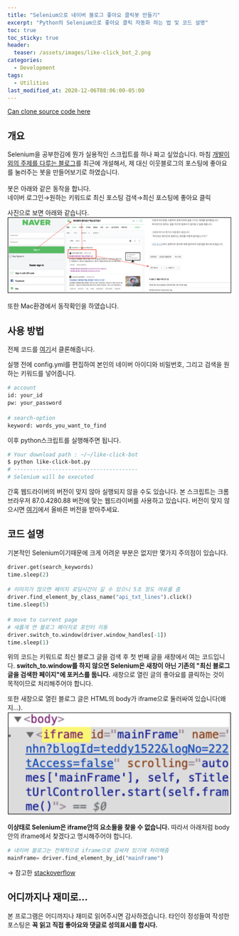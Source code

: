 ```yaml
---
title: "Selenium으로 네이버 블로그 좋아요 클릭봇 만들기"
excerpt: "Python의 Selenium으로 좋아요 클릭 자동화 하는 법 및 코드 설명"
toc: true
toc_sticky: true
header:
  teaser: /assets/images/like-click_bot_2.png
categories:
  - Development 
tags:
  - Utilities 
last_modified_at: 2020-12-06T08:06:00-05:00
---
```


[Can clone source code here](https://github.com/donggyuu/like-click-bot)  

## 개요
Selenium을 공부한김에 뭔가 실용적인 스크립트를 하나 짜고 싶었습니다. 마침 [개발이외의 주제를 다루는 블로그](https://blog.naver.com/donggyu_rhee)를 최근에 개설해서, 제 대신 이웃블로그의 포스팅에 좋아요를 눌러주는 봇을 만들어보기로 하였습니다.  
<br>
봇은 아래와 같은 동작을 합니다.  
네이버 로그인→원하는 키워드로 최신 포스팅 검색→최신 포스팅에 좋아요 클릭
  
사진으로 보면 아래와 같습니다.  
![like-click_bot_2](/assets/images/like-click_bot_2.png)   

또한 Mac환경에서 동작확인을 하였습니다.

## 사용 방법
전체 코드를 [여기](https://github.com/donggyuu/like-click-bot)서 클론해줍니다.

실행 전에 config.yml를 편집하여 본인의 네이버 아이디와 비밀번호, 그리고 검색을 원하는 키워드를 넣어줍니다.
```bash
# account
id: your_id
pw: your_password

# search-option
keyword: words_you_want_to_find
```

이후 python스크립트를 실행해주면 됩니다.
```bash
# Your download path : ~/~/like-click-bot
$ python like-click-bot.py
# ---------------------------------------
# Selenium will be executed
```

간혹 웹드라이버의 버전이 맞지 않아 실행되지 않을 수도 있습니다. 본 스크립트는 크롬 브라우저 87.0.4280.88 버전에 맞는 웹드라이버를 사용하고 있습니다. 버전이 맞지 않으시면 [여기](https://sites.google.com/a/chromium.org/chromedriver/downloads)에서 올바른 버전을 받아주세요.  


## 코드 설명 
기본적인 Selenium이기때문에 크게 어려운 부분은 없지만 몇가지 주의점이 있습니다.

```python
driver.get(search_keywords)
time.sleep(2)

# 이미지가 많으면 페이지 로딩시간이 길 수 있으니 5초 정도 여유를 줌
driver.find_element_by_class_name("api_txt_lines").click()
time.sleep(5)

# move to current page
# 새롭게 연 블로그 페이지로 포인터 이동
driver.switch_to.window(driver.window_handles[-1])
time.sleep(1)
```
위의 코드는 키워드로 최신 블로그 글을 검색 후 첫 번째 글을 새창에서 여는 코드입니다. **switch_to.window를 하지 않으면 Selenium은 새창이 아닌 기존의 "최신 블로그 글을 검색한 페이지"에 포커스를 둡니다.** 새창으로 열린 글의 좋아요를 클릭하는 것이 목적이므로 처리해주어야 합니다.


또한 새창으로 열린 블로그 글은 HTML의 body가 iframe으로 둘러싸여 있습니다(왜지...).  
![like-click_bot](/assets/images/like-click_bot.png)  

**이상태로 Selenium은 iframe안의 요소들을 찾을 수 없습니다.** 따라서 아래처럼 body안의 iframe에서 찾겠다고 명시해주어야 합니다.

```python
# 네이버 블로그는 전체적으로 iframe으로 감싸져 있기에 처리해줌
mainFrame= driver.find_element_by_id("mainFrame")
```

→ 참고한 
[stackoverflow](https://stackoverflow.com/questions/52751923/unable-to-locate-element-within-an-iframe-through-selenium/52752249)  

## 어디까지나 재미로...
본 프로그램은 어디까지나 재미로 읽어주시면 감사하겠습니다. 타인이 정성들여 작성한 포스팅은 **꼭 읽고 직접 좋아요와 댓글로 성의표시를 합시다.**